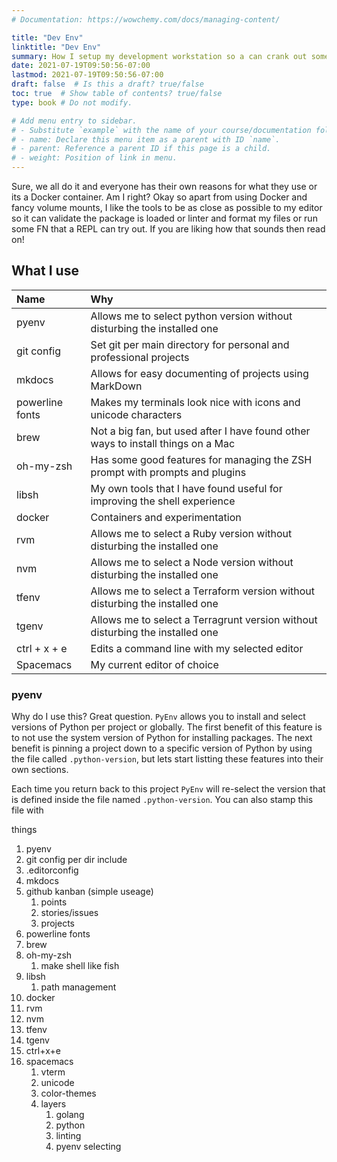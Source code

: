 ```yaml
---
# Documentation: https://wowchemy.com/docs/managing-content/

title: "Dev Env"
linktitle: "Dev Env"
summary: How I setup my development workstation so a can crank out some code with ideal workflow, less futzing, and more coding.
date: 2021-07-19T09:50:56-07:00
lastmod: 2021-07-19T09:50:56-07:00
draft: false  # Is this a draft? true/false
toc: true  # Show table of contents? true/false
type: book # Do not modify.

# Add menu entry to sidebar.
# - Substitute `example` with the name of your course/documentation folder.
# - name: Declare this menu item as a parent with ID `name`.
# - parent: Reference a parent ID if this page is a child.
# - weight: Position of link in menu.
---
```


Sure, we all do it and everyone has their own reasons for what they use or its a Docker container. Am I right? Okay so apart from using Docker and fancy volume mounts, I like the tools to be as close as possible to my editor so it can validate the package is loaded or linter and format my files or run some FN that a REPL can try out. If you are liking how that sounds then read on!



## What I use

| Name            | Why                                                                              |
| :--             | :--                                                                              |
| pyenv           | Allows me to select python version without disturbing the installed one          |
| git config      | Set git per main directory for personal and professional projects                |
| mkdocs          | Allows for easy documenting of projects using MarkDown                           |
| powerline fonts | Makes my terminals look nice with icons and unicode characters                   |
| brew            | Not a big fan, but used after I have found other ways to install things on a Mac |
| oh-my-zsh       | Has some good features for managing the ZSH prompt with prompts and plugins      |
| libsh           | My own tools that I have found useful for improving the shell experience         |
| docker          | Containers and experimentation                                                   |
| rvm             | Allows me to select a Ruby version without disturbing the installed one          |
| nvm             | Allows me to select a Node version without disturbing the installed one          |
| tfenv           | Allows me to select a Terraform version without disturbing the installed one     |
| tgenv           | Allows me to select a Terragrunt version without disturbing the installed one    |
| ctrl + x + e    | Edits a command line with my selected editor                                     |
| Spacemacs       | My current editor of choice                                                      |

### pyenv

Why do I use this? Great question. `PyEnv` allows you to install and select versions of Python per project
or globally. The first benefit of this feature is to not use the system version of Python for installing
packages. The next benefit is pinning a project down to a specific version of Python by using the file
called `.python-version`, but lets start listting these features into their own sections.

Each time you return back to this project `PyEnv` will re-select the version
that is defined inside the file named `.python-version`. You can also stamp this file with

things

1. pyenv
1. git config per dir include
1. .editorconfig
1. mkdocs
1. github kanban (simple useage)
   1.	points
	 1. stories/issues
   1. projects
1. powerline fonts
1. brew
1. oh-my-zsh
   1. make shell like fish
1. libsh
   1. path management
1. docker
1. rvm
1. nvm
1. tfenv
1. tgenv
1. ctrl+x+e
1. spacemacs
   1. vterm
   1. unicode
   1. color-themes
   1. layers
      1. golang
      1. python
      1. linting
      1. pyenv selecting
